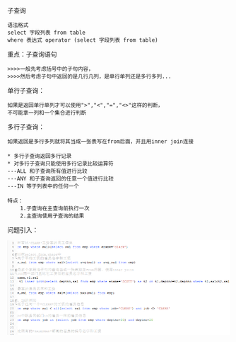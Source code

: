 子查询

    语法格式
    select 字段列表 from table
    where 表达式 operator (select 字段列表 from table)
    
重点：子查询语句

    >>>>一般先考虑括号中的子句内容，
    >>>>然后考虑子句中返回的是几行几列，是单行单列还是多行多列...
    
单行子查询：

    如果是返回单行单列才可以使用">","<","=","<>"这样的判断，
    不可能拿一列和一个集合进行判断
多行子查询：

    如果返回是多行多列就将其当成一张表写在from后面，并且用inner join连接
    
    * 多行子查询返回多行记录
    * 对多行子查询只能使用多行记录比较运算符
    ---ALL 和子查询所有值进行比较
    ---ANY 和子查询返回的任意一个值进行比较
    ---IN 等于列表中的任何一个
    
    特点：
        1.子查询在主查询前执行一次
        2.主查询使用子查询的结果

问题引入：
    
![子查询](../picture/key20.png)
    